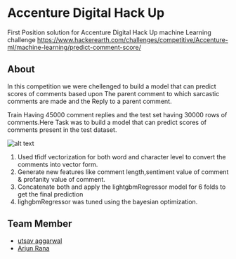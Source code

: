 # Accenture Digital Hack Up
First Position solution for Accenture Digital Hack Up machine Learning challenge
https://www.hackerearth.com/challenges/competitive/Accenture-ml/machine-learning/predict-comment-score/

## About 
In this competition we were chellenged to build a model that can predict scores of comments based upon The parent comment to which sarcastic comments are made and the Reply to a parent comment.

Train Having 45000 comment replies and the test set having 30000 rows of comments.Here Task was to build a model that can predict scores of comments present in the test dataset.


![alt text](https://github.com/lucky630/ML-Challenges/blob/master/Accenture%20Digital%20Hack%20Up/data/CommentScorerDiagram.png)

1. Used tfidf vectorization for both word and character level to convert the comments into vector form.
2. Generate new features like comment length,sentiment value of comment & profanity value of comment.
3. Concatenate both and apply the lightgbmRegressor model for 6 folds to get the final prediction
4. lighgbmRegressor was tuned using the bayesian optimization.

## Team Member
- [utsav aggarwal](https://github.com/utsav1)
- [Arjun Rana](https://github.com/monsterspy)
